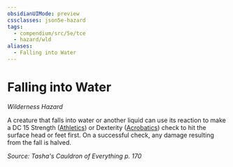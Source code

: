 ```yaml
---
obsidianUIMode: preview
cssclasses: json5e-hazard
tags:
  - compendium/src/5e/tce
  - hazard/wld
aliases:
  - Falling into Water
---
```

# Falling into Water
*Wilderness Hazard*  

A creature that falls into water or another liquid can use its reaction to make a DC 15 Strength ([Athletics](2-Mechanics/CLI/rules/skills.md#Athletics)) or Dexterity ([Acrobatics](2-Mechanics/CLI/rules/skills.md#Acrobatics)) check to hit the surface head or feet first. On a successful check, any damage resulting from the fall is halved.

*Source: Tasha's Cauldron of Everything p. 170*